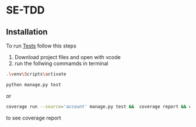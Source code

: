 # SE-TDD

## Installation
To run [Tests](https://github.com/ShrooqAyman/SE-TDD/blob/main/account/tests/test_auth.py)  follow this steps
1. Download project files and open with vcode 
2. run the follwing commamds in terminal
 ```bash
 .\venv\Scripts\activate
```
 ```bash
 python manage.py test
```
 
   or 
 ```bash
 coverage run --source='account' manage.py test &&  coverage report && coverage html
```
 to see coverage report

